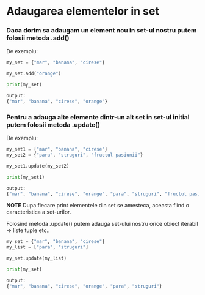 # Adaugarea elementelor in set

### Daca dorim sa adaugam un element nou in set-ul nostru putem folosii metoda .add()

De exemplu:

```python
my_set = {"mar", "banana", "cirese"}

my_set.add("orange")

print(my_set)

output:
{"mar", "banana", "cirese", "orange"}
```

### Pentru a adauga alte elemente dintr-un alt set in set-ul initial putem folosii metoda .update()

De exemplu:

```python
my_set1 = {"mar", "banana", "cirese"}
my_set2 = {"para", "struguri", "fructul pasiunii"}

my_set1.update(my_set2)

print(my_set1)

output:
{"mar", "banana", "cirese", "orange", "para", "struguri", "fructul pasiunii"}
```

**NOTE** Dupa fiecare print elementele din set se amesteca, aceasta fiind o caracteristica a set-urilor.

Folosind metoda .update() putem adauga set-ului nostru orice obiect iterabil -> liste tuple etc..

```python
my_set = {"mar", "banana", "cirese"}
my_list = ["para", "struguri"]

my_set.update(my_list)

print(my_set)

output:
{"mar", "banana", "cirese", "orange", "para", "struguri"}
```